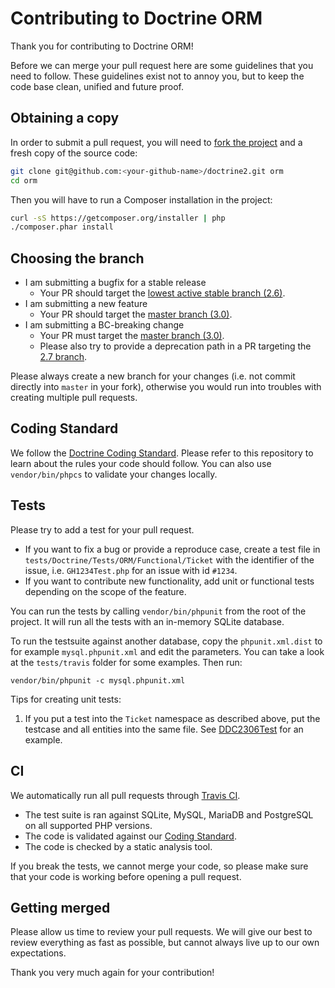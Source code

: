# Contributing to Doctrine ORM

Thank you for contributing to Doctrine ORM!

Before we can merge your pull request here are some guidelines that you need to follow.
These guidelines exist not to annoy you, but to keep the code base clean,
unified and future proof.

## Obtaining a copy

In order to submit a pull request, you will need to [fork the project][Fork] and a fresh copy of the source code:

```sh
git clone git@github.com:<your-github-name>/doctrine2.git orm
cd orm
```

Then you will have to run a Composer installation in the project:
```sh
curl -sS https://getcomposer.org/installer | php
./composer.phar install
```

## Choosing the branch

 * I am submitting a bugfix for a stable release
   * Your PR should target the [lowest active stable branch (2.6)][2.6].
 * I am submitting a new feature
   * Your PR should target the [master branch (3.0)][Master].
 * I am submitting a BC-breaking change
   * Your PR must target the [master branch (3.0)][Master].
   * Please also try to provide a deprecation path in a PR targeting the [2.7 branch][2.7].
   
Please always create a new branch for your changes (i.e. not commit directly into `master` in your fork), otherwise you would run into troubles with creating multiple pull requests.

## Coding Standard

We follow the [Doctrine Coding Standard][CS].
Please refer to this repository to learn about the rules your code should follow.
You can also use `vendor/bin/phpcs` to validate your changes locally.

## Tests

Please try to add a test for your pull request.

* If you want to fix a bug or provide a reproduce case, create a test file in
  ``tests/Doctrine/Tests/ORM/Functional/Ticket`` with the identifier of the issue,
  i.e. ``GH1234Test.php`` for an issue with id `#1234`.
* If you want to contribute new functionality, add unit or functional tests
  depending on the scope of the feature.

You can run the tests by calling ``vendor/bin/phpunit`` from the root of the project.
It will run all the tests with an in-memory SQLite database.

To run the testsuite against another database, copy the ``phpunit.xml.dist``
to for example ``mysql.phpunit.xml`` and edit the parameters. You can
take a look at the ``tests/travis`` folder for some examples. Then run:

    vendor/bin/phpunit -c mysql.phpunit.xml

Tips for creating unit tests:

1. If you put a test into the `Ticket` namespace as described above, put the testcase and all entities into the same file.
   See [DDC2306Test][Test Example] for an example.

## CI

We automatically run all pull requests through [Travis CI][Travis].

* The test suite is ran against SQLite, MySQL, MariaDB and PostgreSQL on all supported PHP versions.
* The code is validated against our [Coding Standard](#coding-standard).
* The code is checked by a static analysis tool.

If you break the tests, we cannot merge your code,
so please make sure that your code is working before opening a pull request.

## Getting merged

Please allow us time to review your pull requests. We will give our best to review
everything as fast as possible, but cannot always live up to our own expectations.

Thank you very much again for your contribution!

  [Master]: https://github.com/doctrine/doctrine2/tree/master
  [2.7]: https://github.com/doctrine/doctrine2/tree/2.7
  [2.6]: https://github.com/doctrine/doctrine2/tree/2.6
  [CS]: https://github.com/doctrine/coding-standard
  [Fork]: https://guides.github.com/activities/forking/
  [Travis]: https://www.travis-ci.org
  [Test Example]: https://github.com/doctrine/doctrine2/tree/master/tests/Doctrine/Tests/ORM/Functional/Ticket/DDC2306Test.php
